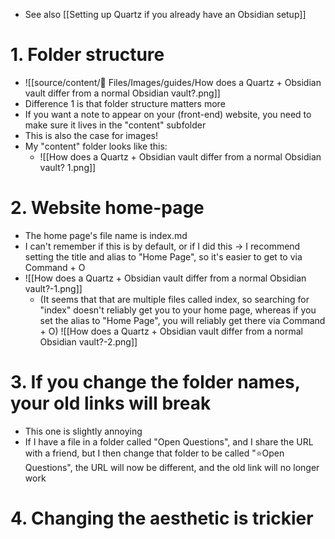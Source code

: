  - See also [[Setting up Quartz if you already have an Obsidian setup]]
# 1. Folder structure
- ![[source/content/📎 Files/Images/guides/How does a Quartz + Obsidian vault differ from a normal Obsidian vault?.png]]
- Difference 1 is that folder structure matters more
- If you want a note to appear on your (front-end) website, you need to make sure it lives in the "content" subfolder
- This is also the case for images!
- My "content" folder looks like this:
	- ![[How does a Quartz + Obsidian vault differ from a normal Obsidian vault? 1.png]]
# 2. Website home-page
- The home page's file name is index.md
- I can't remember if this is by default, or if I did this → I recommend setting the title and alias to "Home Page", so it's easier to get to via Command + O
- ![[How does a Quartz + Obsidian vault differ from a normal Obsidian vault?-1.png]]
	- (It seems that that are multiple files called index, so searching for "index" doesn't reliably get you to your home page, whereas if you set the alias to "Home Page", you will reliably get there via Command + O)
![[How does a Quartz + Obsidian vault differ from a normal Obsidian vault?-2.png]]
# 3. If you change the folder names, your old links will break
- This one is slightly annoying
- If I have a file in a folder called "Open Questions", and I share the URL with a friend, but I then change that folder to be called "⭐️Open Questions", the URL will now be different, and the old link will no longer work
# 4. Changing the aesthetic is trickier
